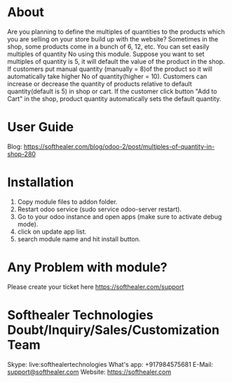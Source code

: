 About
============
Are you planning to define the multiples of quantities to the products which you are selling on your store build up with the website? Sometimes in the shop, some products come in a bunch of 6, 12, etc. You can set easily multiples of quantity No using this module. Suppose you want to set multiples of quantity is 5, it will default the value of the product in the shop. If customers put manual quantity (manually = 8)of the product so it will automatically take higher No of quantity(higher = 10). Customers can increase or decrease the quantity of products relative to default quantity(default is 5) in shop or cart. If the customer click button "Add to Cart" in the shop, product quantity automatically sets the default quantity.

User Guide
============
Blog: https://softhealer.com/blog/odoo-2/post/multiples-of-quantity-in-shop-280

Installation
============
1) Copy module files to addon folder.
2) Restart odoo service (sudo service odoo-server restart).
3) Go to your odoo instance and open apps (make sure to activate debug mode).
4) click on update app list.
5) search module name and hit install button.

Any Problem with module?
=====================================
Please create your ticket here https://softhealer.com/support

Softhealer Technologies Doubt/Inquiry/Sales/Customization Team
=====================================
Skype: live:softhealertechnologies
What's app: +917984575681
E-Mail: support@softhealer.com
Website: https://softhealer.com
